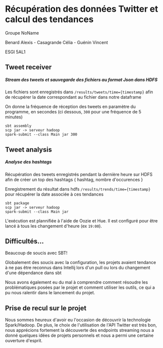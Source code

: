 # Récupération des données Twitter et calcul des tendances 
Groupe NoName

Benard Alexis - Casagrande Célia - Guénin Vincent

ESGI 5AL1

## Tweet receiver
##### Stream des tweets et sauvegarde des fichiers au format Json dans HDFS

Les fichiers sont enregistrés dans `/results/tweets/time={timestamp}` afin de récupérer la date correspondant au fichier dans notre dataframe
 
On donne la fréquence de réception des tweets en paramètre du programme, en secondes (ci dessous, `300` pour une fréquence de 5 minutes)
```
sbt assembly 
scp jar -> serveur hadoop
spark-submit --class Main jar 300
```

## Tweet analysis
##### Analyse des hashtags

Récupération des tweets enregistrés pendant la dernière heure sur HDFS afin de créer un top des hashtags { hashtag, nombre d'occurences }

Enregistrement du résultat dans hdfs `/results/trends/time={timestamp}` pour récupérer la date associée à ces tendances

```
sbt package
scp jar -> serveur hadoop
spark-submit --class Main jar
```

L'exécution est plannifiée à l'aide de Oozie et Hue. Il est configuré pour être lancé à tous les changement d'heure (ex `19:00`).


## Difficultés...
Beaucoup de soucis avec SBT! 

Globalement des soucis avec la configuration, les projets avaient tendance à ne pas être reconnus dans Intellij lors d'un pull ou lors du changement d'une dépendance dans sbt

Nous avons également eu du mal à comprendre comment résoudre les problématiques posées par le projet et comment utiliser les outils,
ce qui a pu nous ralentir dans le lancement du projet.




## Prise de recul sur le projet
Nous sommes heureux d'avoir eu l'occasion de découvrir la technologie Spark/Hadoop. De plus, le choix de l'utilisation de l'API Twitter est très bon, 
nous apprécions fortement la découverte des endpoints streaming nous a donné quelques idées de projets personnels et nous a permi une certaine ouverture d'esprit.